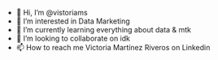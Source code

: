 - 👋 Hi, I’m @vistoriams
- 👀 I’m interested in Data Marketing
- 🌱 I’m currently learning everything about data & mtk
- 💞️ I’m looking to collaborate on idk
- 📫 How to reach me Victoria Martínez Riveros on Linkedin

<!---
vistoriams/vistoriams is a ✨ special ✨ repository because its `README.md` (this file) appears on your GitHub profile.
You can click the Preview link to take a look at your changes.
--->
